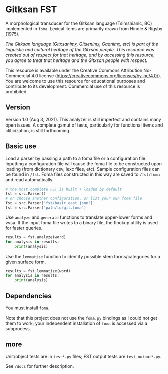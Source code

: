 # Gitksan FST

A morphological transducer for the Gitksan language (Tsimshianic, BC) implemented in `foma`. Lexical items are primarily drawn from Hindle & Rigsby (1975).

*The Gitksan language (Gitxsanimx̲, Gitsenimx̲, Gaanimx̲, etc) is part of the linguistic and cultural heritage of the Gitxsan people. This resource was created out of respect for that heritage, and by accessing this resource, you agree to treat that heritage and the Gitxsan people with respect.*

This resource is available under the Creative Commons Attribution No-Commercial 4.0 license (https://creativecommons.org/licenses/by-nc/4.0/). You are welcome to use this resource for educational purposes and contribute to its development. Commercial use of this resource is prohibited.

## Version

Version 1.0 (Aug 3, 2021). This analyzer is still imperfect and contains many open issues. A complete gamut of tests, particularly for functional items and cliticization, is still forthcoming.

## Basic use

Load a parser by passing a path to a foma file or a configuration file. Inputting a configuration file will cause the foma file to be constructed upon loading (from dictionary csv, lexc files, etc). Sample configuration files can be found in `/fst`. Foma files constructed in this way are saved to `/fst/foma` and read automatically.

```python
# the most complete FST is built + loaded by default
fst = src.Parser()
# or choose another configuration, or list your own foma file
fst = src.Parser('fst/basic_east.json')
fst = src.Parser('path/to/git.foma')
```

Use `analyze` and `generate` functions to translate upper-lower forms and vvsa. If the input foma file writes to a binary file, the flookup utility is used for faster queries.

```python
results = fst.analyze(word)
for analysis in results:
	print(analysis)
```

Use the `lemmatize` function to identify possible stem forms/categories for a given surface form.

```python
results = fst.lemmatize(word)
for analysis in results:
	print(analysis)
```

## Dependencies

You must install `foma`.

Note that this project does not use the `foma.py` bindings as I could not get them to work; your independent installation of `foma` is accessed via a subprocess.

## more

Unit/object tests are in `test*.py` files; FST output tests are `test_output*.py`.

See `/docs` for further description.